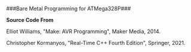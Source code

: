 ###Bare Metal Programming for ATMega328P###

**Source Code From**

Elliot Williams, "Make: AVR Programming", Maker Media, 2014.

Christopher Kormanyos, "Real-Time C++ Fourth Edition", Springer, 2021.
